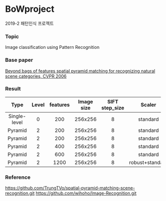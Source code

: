 # BoWproject
2019-2 패턴인식 프로젝트

### Topic
Image classification using Pattern Recognition

### Base paper
[Beyond bags of features spatial pyramid matching for recognizing natural scene categories, CVPR 2006](https://inc.ucsd.edu/~marni/Igert/Lazebnik_06.pdf)

### Result
| Type | Level | features | Image size | SIFT step_size | Scaler | SVM Kernel | Accuracy|
|:----:|:-----:|:--------:|:----------:|:--------------:|:------:|:----------:|:-------:|
Single-level | 0 | 200 | 256x256 | 8 | standard | RBF | 0.40070 |
Pyramid | 2 | 200 | 256x256 | 8 | standard | RBF | 0.48877 |
Pyramid | 2 | 200 | 256x256 | 8 | standard | Precomputed | 0.54669 |
Pyramid | 2 | 400 | 256x256 | 8 | standard | Precomputed | 0.56737 |
Pyramid | 2 | 600 | 256x256 | 8 | standard | Precomputed | 0.58333 |
Pyramid | 2 | 1200 | 256x256 | 8 | robust+standard | Precomputed | 0.61406 |

### Reference
https://github.com/TrungTVo/spatial-pyramid-matching-scene-recognition.git
https://github.com/wihoho/Image-Recognition.git
